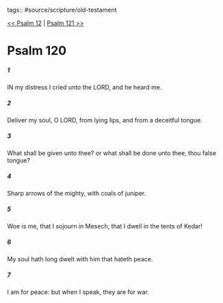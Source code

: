tags:: #source/scripture/old-testament

[<< Psalm 12](/old-testament/19_Psalms/Psalm_12.md) | [Psalm 121 >>](/old-testament/19_Psalms/Psalm_121.md)

# Psalm 120

##### 1

IN my distress I cried unto the LORD, and he heard me.

##### 2

Deliver my soul, O LORD, from lying lips, and from a deceitful tongue.

##### 3

What shall be given unto thee? or what shall be done unto thee, thou false tongue?

##### 4

Sharp arrows of the mighty, with coals of juniper.

##### 5

Woe is me, that I sojourn in Mesech, that I dwell in the tents of Kedar!

##### 6

My soul hath long dwelt with him that hateth peace.

##### 7

I am for peace: but when I speak, they are for war.
